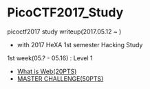 # PicoCTF2017_Study
picoctf2017 study writeup(2017.05.12 ~ )

+ with 2017 HeXA 1st semester Hacking Study  

1st week(05.? - 05.16) : Level 1 
* [What is Web(20PTS)](1-What_is_web.md)
* [MASTER CHALLENGE(50PTS)](1-Master_challenge.md)
